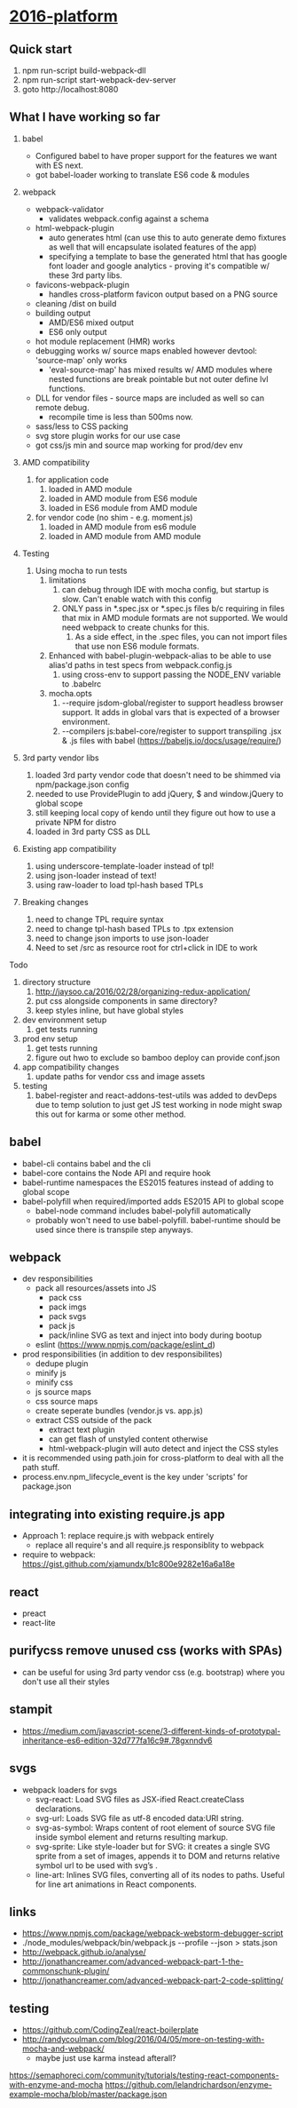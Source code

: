 # [2016-platform](https://github.com/epikhighs/2016-platform)

## Quick start

1. npm run-script build-webpack-dll
1. npm run-script start-webpack-dev-server
1. goto http://localhost:8080

## What I have working so far

1. babel
    - Configured babel to have proper support for the features we want with ES next.
    - got babel-loader working to translate ES6 code & modules
1. webpack
    - webpack-validator
        - validates webpack.config against a schema
    - html-webpack-plugin
        - auto generates html (can use this to auto generate demo fixtures as well that will encapsulate isolated features of the app)
        - specifying a template to base the generated html that has google font loader and google analytics - proving it's compatible w/ these 3rd party libs.
    - favicons-webpack-plugin
        - handles cross-platform favicon output based on a PNG source
    - cleaning /dist on build
    - building output
        - AMD/ES6 mixed output
        - ES6 only output
    - hot module replacement (HMR) works
    - debugging works w/ source maps enabled however devtool: 'source-map' only works
        - 'eval-source-map' has mixed results w/ AMD modules where nested functions are break pointable but not outer define lvl functions.
    - DLL for vendor files - source maps are included as well so can remote debug.
        - recompile time is less than 500ms now.
    - sass/less to CSS packing
    - svg store plugin works for our use case 
    - got css/js min and source map working for prod/dev env
1. AMD compatibility
    1. for application code
        1. loaded in AMD module
        1. loaded in AMD module from ES6 module
        1. loaded in ES6 module from AMD module
    1. for vendor code (no shim - e.g. moment.js)
        1. loaded in AMD module from es6 module
        1. loaded in AMD module from AMD module
1. Testing
    1. Using mocha to run tests
        1. limitations
            1. can debug through IDE with mocha config, but startup is slow.  Can't enable watch with this config
            1. ONLY pass in *.spec.jsx or *.spec.js files b/c requiring in files that mix in AMD module formats are not supported.  We would need webpack to create chunks for this.
                1. As a side effect, in the .spec files, you can not import files that use non ES6 module formats.
        1. Enhanced with babel-plugin-webpack-alias to be able to use alias'd paths in test specs from webpack.config.js
            1. using cross-env to support passing the NODE_ENV variable to .babelrc
        1. mocha.opts
            1. --require jsdom-global/register to support headless browser support.  It adds in global vars that is expected of a browser environment.
            1. --compilers js:babel-core/register to support transpiling .jsx & .js files with babel (https://babeljs.io/docs/usage/require/)
             
1. 3rd party vendor libs
    1. loaded 3rd party vendor code that doesn't need to be shimmed via npm/package.json config
    1. needed to use ProvidePlugin to add jQuery, $ and window.jQuery to global scope
    1. still keeping local copy of kendo until they figure out how to use a private NPM for distro
    1. loaded in 3rd party CSS as DLL
1. Existing app compatibility
    1. using underscore-template-loader instead of tpl!
    1. using json-loader instead of text!
    1. using raw-loader to load tpl-hash based TPLs
1. Breaking changes
    1. need to change TPL require syntax
    1. need to change tpl-hash based TPLs to .tpx extension
    1. need to change json imports to use json-loader
    1. Need to set /src as resource root for ctrl+click in IDE to work

Todo

1. directory structure
    1. http://jaysoo.ca/2016/02/28/organizing-redux-application/
    1. put css alongside components in same directory?
    1. keep styles inline, but have global styles
1. dev environment setup
    1. get tests running
1. prod env setup
    1. get tests running
    1. figure out hwo to exclude so bamboo deploy can provide conf.json
1. app compatibility changes
    1. update paths for vendor css and image assets
1. testing
    1. babel-register and react-addons-test-utils was added to devDeps due to temp solution to just get JS test working in node might swap this out for karma or some other method.

## babel
* babel-cli contains babel and the cli
* babel-core contains the Node API and require hook
* babel-runtime namespaces the ES2015 features instead of adding to global scope
* babel-polyfill when required/imported adds ES2015 API to global scope
    * babel-node command includes babel-polyfill automatically
    * probably won't need to use babel-polyfill.  babel-runtime should be used since there is transpile step anyways.

## webpack
* dev responsibilities
    * pack all resources/assets into JS
        * pack css
        * pack imgs
        * pack svgs
        * pack js
        * pack/inline SVG as text and inject into body during bootup
    * eslint (https://www.npmjs.com/package/eslint_d)
* prod responsibilities (in addition to dev responsibilites)
    * dedupe plugin
    * minify js
    * minify css
    * js source maps
    * css source maps
    * create seperate bundles (vendor.js vs. app.js)
    * extract CSS outside of the pack
        * extract text plugin
        * can get flash of unstyled content otherwise
        * html-webpack-plugin will auto detect and inject the CSS styles
* it is recommended using path.join for cross-platform to deal with all the path stuff.
* process.env.npm_lifecycle_event is the key under 'scripts' for package.json
## integrating into existing require.js app
* Approach 1: replace require.js with webpack entirely
    * replace all require's and all require.js responsiblity to webpack
* require to webpack: https://gist.github.com/xjamundx/b1c800e9282e16a6a18e

## react
* preact
* react-lite

## purifycss remove unused css (works with SPAs)
* can be useful for using 3rd party vendor css (e.g. bootstrap) where you don't use all their styles

## stampit
* https://medium.com/javascript-scene/3-different-kinds-of-prototypal-inheritance-es6-edition-32d777fa16c9#.78gxnndv6

## svgs
* webpack loaders for svgs
    * svg-react: Load SVG files as JSX-ified React.createClass declarations.
    * svg-url: Loads SVG file as utf-8 encoded data:URI string.
    * svg-as-symbol: Wraps content of root element of source SVG file inside symbol element and returns resulting markup.
    * svg-sprite: Like style-loader but for SVG: it creates a single SVG sprite from a set of images, appends it to DOM and returns relative symbol url to be used with svg’s <use>.
    * line-art: Inlines SVG files, converting all of its nodes to paths. Useful for line art animations in React components.
    
## links
* https://www.npmjs.com/package/webpack-webstorm-debugger-script
* ./node_modules/webpack/bin/webpack.js --profile --json > stats.json
* http://webpack.github.io/analyse/
* http://jonathancreamer.com/advanced-webpack-part-1-the-commonschunk-plugin/
* http://jonathancreamer.com/advanced-webpack-part-2-code-splitting/


## testing
* https://github.com/CodingZeal/react-boilerplate
* http://randycoulman.com/blog/2016/04/05/more-on-testing-with-mocha-and-webpack/
    * maybe just use karma instead afterall?


https://semaphoreci.com/community/tutorials/testing-react-components-with-enzyme-and-mocha
https://github.com/lelandrichardson/enzyme-example-mocha/blob/master/package.json